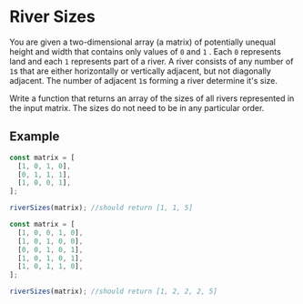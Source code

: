 # River Sizes
You are given a two-dimensional array (a matrix) of potentially unequal height and width that contains only values of  `0`  and  `1` . Each  `0`  represents land and each  `1`  represents part of a river. A river consists of any number of `1`s that are either horizontally or vertically adjacent, but not diagonally adjacent. The number of adjacent  `1`s forming a river determine it's size.

Write a function that returns an array of the sizes of all rivers represented in the input matrix. The sizes do not need to be in any particular order.

## Example
```js
const matrix = [
  [1, 0, 1, 0],
  [0, 1, 1, 1],
  [1, 0, 0, 1],
];

riverSizes(matrix); //should return [1, 1, 5]

const matrix = [
  [1, 0, 0, 1, 0],
  [1, 0, 1, 0, 0],
  [0, 0, 1, 0, 1],
  [1, 0, 1, 0, 1],
  [1, 0, 1, 1, 0],
];

riverSizes(matrix); //should return [1, 2, 2, 2, 5]
```